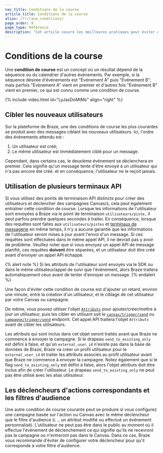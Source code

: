 ```yaml
---
nav_title: Conditions de la course
article_title: Conditions de la course
alias: /fr/race_conditions/
page_order: 9
page_type: Référence
description: "Cet article couvre les meilleures pratiques pour éviter que les conditions de course n'affectent vos campagnes de messagerie."
---
```


# Conditions de la course

Une **condition de course** est un concept où un résultat dépend de la séquence ou du calendrier d'autres événements. Par exemple, si la séquence désirée d'événements est "Événement A" puis "Événement B", mais parfois "Evénement A" vient en premier et d'autres fois "Evénement B" vient en premier, ce qui est connu comme une condition de course.

{% include video.html id="LyJaxDoMtMs" align="right" %}

## Cibler les nouveaux utilisateurs

Sur la plateforme de Braze, une des conditions de course les plus courantes se produit avec des messages ciblant les nouveaux utilisateurs. Ici, l'ordre des événements attendu est :

1. Un utilisateur est créé;
2. Le même utilisateur est immédiatement ciblé pour un message.

Cependant, dans certains cas, le deuxième événement se déclenchera en premier. Cela signifie qu'un message tente d'être envoyé à un utilisateur qui n'a pas encore été créé. et en conséquence, l'utilisateur ne le reçoit jamais.

## Utilisation de plusieurs terminaux API

Si vous utilisez des points de terminaison API distincts pour créer des utilisateurs et déclencher des campagnes Canvas/s, cela peut également entraîner cette condition de course. Lorsque les informations de l'utilisateur sont envoyées à Braze via le point de terminaison `utilisateurs/piste,` il peut parfois prendre quelques secondes à traiter. En conséquence, lorsque des requêtes sont faites aux `utilisateurs/pistes` et [terminaux de messagerie][4] en même temps, il n'y a aucune garantie que les informations de l'utilisateur seront mises à jour avant l'envoi d'un message. Si ces requêtes sont effectuées dans le même appel API, il ne devrait pas y avoir de problème. Veuillez noter que si vous envoyez un appel API de message planifié, ces requêtes __doivent__ être séparées, et un utilisateur doit être créé avant d'envoyer un appel API échappé.

{% alert note %}
Si les attributs de l'utilisateur sont envoyés via le SDK ou dans le même utilisateur/appel de suivi que l'événement, alors Braze traitera automatiquement ceux avant de tenter d'envoyer un message.
{% endalert %}

Une façon d'éviter cette condition de course est d'ajouter un retard, environ une minute, entre la création d'un utilisateur, et le ciblage de cet utilisateur par votre Canvas ou campagne.

De même, vous pouvez utiliser l'objet [`Attributs`][1] pour ajouter/créer/mettre à jour un utilisateur, puis les cibler en utilisant soit le [`canvas/trigger/send`][2] ou [`campagne/trigger/send`][3] endpoint. Cet appel API traitera l'objet `Attributs` avant de cibler les utilisateurs.

Les attributs qui sont inclus dans cet objet seront traités avant que Braze ne commence à envoyer la campagne. Si le drapeau `send_to_existing_only` est défini à false, et qu'un `external_user_id` n'existe pas dans la base de données de Braze, Braze va créer un profil utilisateur pour le `external_user_id` et traiter les attributs associés au profil utilisateur avant que Braze ne commence à envoyer la campagne. Notez également que si le flag `send_to_existing_only` est défini à false, alors l'objet attributs doit être inclus afin de créer l'utilisateur. Le drapeau `send_to_existing_only` ne peut pas être utilisé avec les alias utilisateur.

## Les déclencheurs d'actions correspondants et les filtres d'audience

Une autre condition de course courante peut se produire si vous configurez une campagne basée sur l'action ou Canvas avec le même déclencheur que le filtre d'audience (i. ., un attribut modifié ou effectué un événement personnalisé). L'utilisateur ne peut pas être dans le public au moment où il effectue l'événement de déclenchement ce qui signifie qu'ils ne recevront pas la campagne ou n'entreront pas dans le Canvas. Dans ce cas, Braze vous recommande d'éviter de configurer votre déclencheur pour qu'il corresponde à votre filtre d'audience.


[1]: {{site.baseurl}}/api/objects_filters/user_attributes_object/
[2]: {{site.baseurl}}/api/endpoints/messaging/send_messages/post_send_triggered_canvases/
[3]: {{site.baseurl}}/api/endpoints/messaging/send_messages/post_send_triggered_campaigns/
[4]: {{site.baseurl}}/api/endpoints/messaging/send_messages/post_send_messages/
